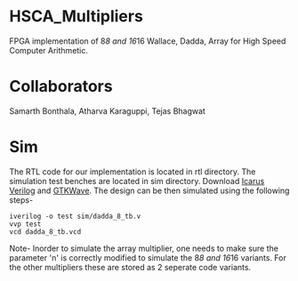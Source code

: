 # HSCA_Multipliers
FPGA implementation of 8*8 and 16*16 Wallace, Dadda, Array for High Speed Computer Arithmetic.

# Collaborators

Samarth Bonthala,
 Atharva Karaguppi,
 Tejas Bhagwat

# Sim

The RTL code for our implementation is located in rtl directory. The simulation test benches are located in sim directory. 
Download [Icarus Verilog](https://bleyer.org/icarus/) and [GTKWave](https://gtkwave.sourceforge.net/). The design can be then simulated using the following steps-

```
iverilog -o test sim/dadda_8_tb.v
vvp test
vcd dadda_8_tb.vcd
```

Note- Inorder to simulate the array multiplier, one needs to make sure the parameter 'n' is correctly modified to simulate the 8*8 and 16*16 variants. For the other multipliers these are stored as 2 seperate code variants.



